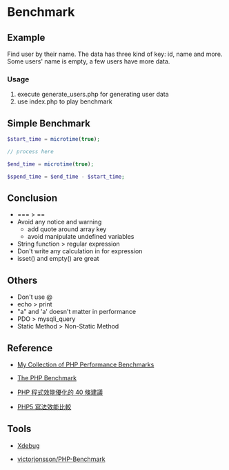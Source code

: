 # Benchmark

## Example

Find user by their name.
The data has three kind of key: id, name and more. Some users' name is empty, a few users have more data.

### Usage

1. execute generate_users.php for generating user data
2. use index.php to play benchmark

## Simple Benchmark
```php
$start_time = microtime(true);

// process here

$end_time = microtime(true);

$spend_time = $end_time - $start_time;
```

## Conclusion

* === > ==
* Avoid any notice and warning
  * add quote around array key
  * avoid manipulate undefined variables
* String function > regular expression
* Don't write any calculation in for expression
* isset() and empty() are great

## Others

* Don't use @
* echo > print
* "a" and 'a' doesn't matter in performance
* PDO > mysqli_query
* Static Method > Non-Static Method

## Reference

* [My Collection of PHP Performance Benchmarks](http://maettig.com/code/php/php-performance-benchmarks.php)

* [The PHP Benchmark](http://www.phpbench.com/)

* [PHP 程式效能優化的 40 條建議](http://blog.longwin.com.tw/2008/02/php_optimizing_40_comment_2008/)

* [PHP5 寫法效能比較](http://blog.longwin.com.tw/2008/02/php5_performance_write_data_2008/)

## Tools

* [Xdebug](http://xdebug.org/index.php)

* [victorjonsson/PHP-Benchmark](https://github.com/victorjonsson/PHP-Benchmark)